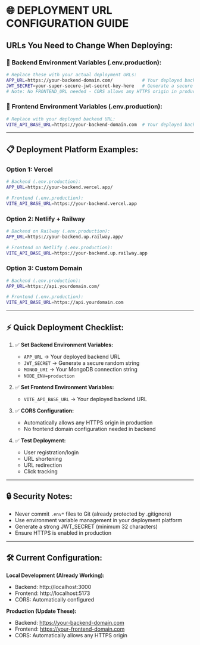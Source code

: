 # 🌐 DEPLOYMENT URL CONFIGURATION GUIDE

## URLs You Need to Change When Deploying:

### 🔧 **Backend Environment Variables (.env.production):**

```bash
# Replace these with your actual deployment URLs:
APP_URL=https://your-backend-domain.com/           # Your deployed backend URL
JWT_SECRET=your-super-secure-jwt-secret-key-here   # Generate a secure random string
# Note: No FRONTEND_URL needed - CORS allows any HTTPS origin in production
```

### 🔧 **Frontend Environment Variables (.env.production):**

```bash
# Replace with your deployed backend URL:
VITE_API_BASE_URL=https://your-backend-domain.com  # Your deployed backend URL (no trailing slash)
```

---

## 📋 **Deployment Platform Examples:**

### **Option 1: Vercel**
```bash
# Backend (.env.production):
APP_URL=https://your-backend.vercel.app/

# Frontend (.env.production):
VITE_API_BASE_URL=https://your-backend.vercel.app
```

### **Option 2: Netlify + Railway**
```bash
# Backend on Railway (.env.production):
APP_URL=https://your-backend.up.railway.app/

# Frontend on Netlify (.env.production):
VITE_API_BASE_URL=https://your-backend.up.railway.app
```

### **Option 3: Custom Domain**
```bash
# Backend (.env.production):
APP_URL=https://api.yourdomain.com/

# Frontend (.env.production):
VITE_API_BASE_URL=https://api.yourdomain.com
```

---

## ⚡ **Quick Deployment Checklist:**

1. ✅ **Set Backend Environment Variables:**
   - `APP_URL` → Your deployed backend URL  
   - `JWT_SECRET` → Generate a secure random string
   - `MONGO_URI` → Your MongoDB connection string
   - `NODE_ENV=production`

2. ✅ **Set Frontend Environment Variables:**
   - `VITE_API_BASE_URL` → Your deployed backend URL

3. ✅ **CORS Configuration:**
   - Automatically allows any HTTPS origin in production
   - No frontend domain configuration needed in backend

4. ✅ **Test Deployment:**
   - User registration/login
   - URL shortening  
   - URL redirection
   - Click tracking

---

## 🔒 **Security Notes:**

- Never commit `.env*` files to Git (already protected by .gitignore)
- Use environment variable management in your deployment platform
- Generate a strong JWT_SECRET (minimum 32 characters)
- Ensure HTTPS is enabled in production

---

## 🛠 **Current Configuration:**

**Local Development (Already Working):**
- Backend: http://localhost:3000
- Frontend: http://localhost:5173
- CORS: Automatically configured

**Production (Update These):**
- Backend: https://your-backend-domain.com
- Frontend: https://your-frontend-domain.com
- CORS: Automatically allows any HTTPS origin
